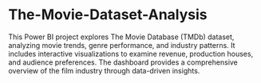 # The-Movie-Dataset-Analysis
This Power BI project explores The Movie Database (TMDb) dataset, analyzing movie trends, genre performance, and industry patterns. It includes interactive visualizations to examine revenue, production houses, and audience preferences. The dashboard provides a comprehensive overview of the film industry through data-driven insights.
